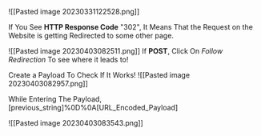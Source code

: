 ![[Pasted image 20230331122528.png]]

If You See **HTTP Response Code** "302", It Means That the Request on the Website is getting Redirected to some other page.

![[Pasted image 20230403082511.png]]
If **POST**, Click On *Follow Redirection* To see where it leads to!

Create a Payload To Check If It Works!
![[Pasted image 20230403082957.png]]

While Entering The Payload, [previous_string]%0D%0A[URL_Encoded_Payload]

![[Pasted image 20230403083543.png]]

